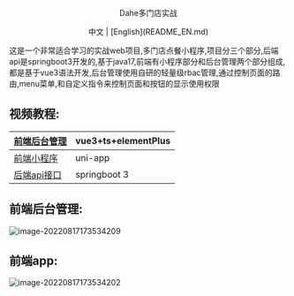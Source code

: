 <p align="center">Dahe多门店实战</p>

<p align="center">中文 | [English](README_EN.md)</p>


这是一个非常适合学习的实战web项目,多门店点餐小程序,项目分三个部分,后端api是springboot3开发的,基于java17,前端有小程序部分和后台管理两个部分组成,都是基于vue3语法开发,后台管理使用自研的轻量级rbac管理,通过控制页面的路由,menu菜单,和自定义指令来控制页面和按钮的显示使用权限

## 视频教程:

| [前端后台管理](https://www.bilibili.com/video/BV1Su411q71n/?vd_source=3d16cd7d6ebde0316897b8802e5cde9b) | vue3+ts+elementPlus     |
| -------------- | ------------ |
| [前端小程序](https://www.bilibili.com/video/BV1kN411K7aK/?vd_source=3d16cd7d6ebde0316897b8802e5cde9b)   | uni-app      |
| [后端api接口](https://www.bilibili.com/video/BV1Fk4y157Wh/?vd_source=3d16cd7d6ebde0316897b8802e5cde9b)    | springboot 3 |



## 前端后台管理:
![image-20220817173534209](https://document-1255680412.cos.ap-guangzhou.myqcloud.com/%E9%A1%B9%E7%9B%AE%E9%A2%84%E8%A7%88.gif)

## 前端app:
![image-20220817173534202](https://document-1255680412.cos.ap-guangzhou.myqcloud.com/food/%E5%B0%8F%E7%A8%8B%E5%BA%8F%E9%A2%84%E8%A7%88.jpg)



